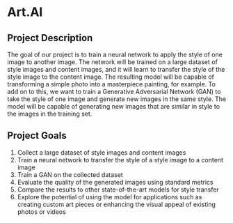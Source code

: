 # Art.AI

## Project Description

The goal of our project is to train a neural network to apply the style of one image to another image. The network will be trained on a large dataset of style images and content images, and it will learn to transfer the style of the style image to the content image. The resulting model will be capable of transforming a simple photo into a masterpiece painting, for example. To add on to this, we want to train a Generative Adversarial Network (GAN) to take the style of one image and generate new images in the same style. The model will be capable of generating new images that are similar in style to the images in the training set.

## Project Goals

1. Collect a large dataset of style images and content images
2. Train a neural network to transfer the style of a style image to a content image
3. Train a GAN on the collected dataset 
4. Evaluate the quality of the generated images using standard metrics
5. Compare the results to other state-of-the-art models for style transfer
6. Explore the potential of using the model for applications such as creating custom art pieces or enhancing the visual appeal of existing photos or videos
